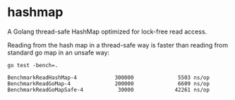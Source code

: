 # hashmap
A Golang thread-safe HashMap optimized for lock-free read access.

Reading from the hash map in a thread-safe way is faster than reading from standard go map in an unsafe way:

```
go test -bench=.

BenchmarkReadHashMap-4            300000              5503 ns/op
BenchmarkReadGoMap-4              200000              6609 ns/op
BenchmarkReadGoMapSafe-4           30000             42261 ns/op
```
